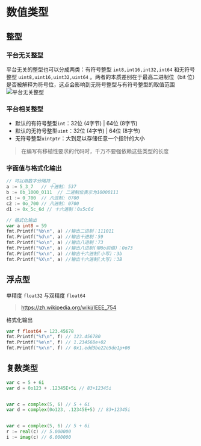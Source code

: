 # 数值类型

## 整型

### 平台无关整型

平台无关的整型也可以分成两类：有符号整型 `int8,int16,int32,int64` 和无符号整型  `uint8,uint16,uint32,uint64` 。两者的本质差别在于最高二进制位（bit 位）是否被解释为符号位，这点会影响到无符号整型与有符号整型的取值范围
![平台无关整型](https://static001.geekbang.org/resource/image/06/f6/06b6f40dd25ed4296b5bae6fa8d890f6.jpg?wh=1920x1047)

### 平台相关整型

- 默认的有符号整型`int`：32位 (4字节) | 64位 (8字节)
- 默认的无符号整型`uint`：32位 (4字节) | 64位 (8字节)
- 无符号整型`uintptr`：大到足以存储任意一个指针的大小  

> 在编写有移植性要求的代码时，千万不要强依赖这些类型的长度

### 字面值与格式化输出

```go
// 可以用数字分隔符 _
a := 5_3_7   // 十进制: 537
b := 0b_1000_0111  // 二进制位表示为10000111 
c1 := 0_700  // 八进制: 0700
c2 := 0o_700 // 八进制: 0700
d1 := 0x_5c_6d // 十六进制：0x5c6d

// 格式化输出
var a int8 = 59
fmt.Printf("%b\n", a) //输出二进制：111011
fmt.Printf("%d\n", a) //输出十进制：59
fmt.Printf("%o\n", a) //输出八进制：73
fmt.Printf("%O\n", a) //输出八进制(带0o前缀)：0o73
fmt.Printf("%x\n", a) //输出十六进制(小写)：3b
fmt.Printf("%X\n", a) //输出十六进制(大写)：3B
```

## 浮点型

单精度 `float32` 与双精度 `float64`
> <https://zh.wikipedia.org/wiki/IEEE_754>

格式化输出

```go
var f float64 = 123.45678
fmt.Printf("%f\n", f) // 123.456780
fmt.Printf("%e\n", f) // 1.234568e+02
fmt.Printf("%x\n", f) // 0x1.edd3be22e5de1p+06
```

## 复数类型

```go
var c = 5 + 6i
var d = 0o123 + .12345E+5i // 83+12345i


var c = complex(5, 6) // 5 + 6i
var d = complex(0o123, .12345E+5) // 83+12345i


var c = complex(5, 6) // 5 + 6i
r := real(c) // 5.000000
i := imag(c) // 6.000000
```
